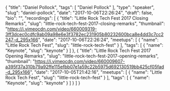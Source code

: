 {
  "title": "Daniel Pollock",
  "tags": [
    "Daniel Pollock"
  ],
  "type": "speaker",
  "slug": "daniel-pollock",
  "date": "2017-10-06T22:26:24",
  "draft": false,
  "bio": "",
  "recordings": [
    {
      "title": "Little Rock Tech Fest 2017 Closing Remarks",
      "slug": "little-rock-tech-fest-2017-closing-remarks",
      "thumbnail": "https://i.vimeocdn.com/video/660009319-3ff3dcec0cdfc9ab09a98e6e3f3782ec231905b80232600bca8e4dd3c7cc2247-d_295x166",
      "date": "2017-10-06T22:26:24",
      "meetups": [
        {
          "name": "Little Rock Tech Fest",
          "slug": "little-rock-tech-fest"
        }
      ],
      "tags": [
        {
          "name": "Keynote",
          "slug": "keynote"
        }
      ]
    },
    {
      "title": "Little Rock Tech Fest 2017 Opening Remarks",
      "slug": "little-rock-tech-fest-2017-opening-remarks",
      "thumbnail": "https://i.vimeocdn.com/video/660009607-a395f37a310b79a92ffe115efbb07e1a59c22b5975d692130519bb425cf05fad-d_295x166",
      "date": "2017-10-05T21:42:16",
      "meetups": [
        {
          "name": "Little Rock Tech Fest",
          "slug": "little-rock-tech-fest"
        }
      ],
      "tags": [
        {
          "name": "Keynote",
          "slug": "keynote"
        }
      ]
    }
  ]
}